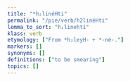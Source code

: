 ```yaml
---
title: "*h₂linéHti"
permalink: "/pie/verb/h2linéHti"
lemma_to_sort: "h₂linehti"
klass: verb
etymology: ["From *h₂leyH- +‎ *-né-."]
markers: []
synonyms: []
definitions: ["to be smearing"]
topics: []
---
```

